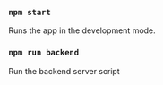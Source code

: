 ### `npm start`

Runs the app in the development mode.

### `npm run backend`

Run the backend server script